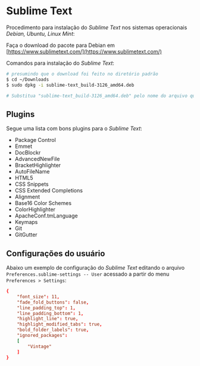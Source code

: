 Sublime Text
============

Procedimento para instalação do _Sublime Text_ nos sistemas operacionais _Debian, Ubuntu, Linux Mint_:

Faça o download do pacote para Debian em [https://www.sublimetext.com/](https://www.sublimetext.com/)

Comandos para instalação do _Sublime Text_:

``` sh
# presumindo que o download foi feito no diretório padrão
$ cd ~/Downloads
$ sudo dpkg -i sublime-text_build-3126_amd64.deb

# Substitua "sublime-text_build-3126_amd64.deb" pelo nome do arquivo que baixou
```

## Plugins

Segue uma lista com bons plugins para o _Sublime Text_:

+ Package Control
+ Emmet
+ DocBlockr
+ AdvancedNewFile
+ BracketHighlighter 
+ AutoFileName
+ HTML5
+ CSS Snippets
+ CSS Extended Completions
+ Alignment
+ Base​16 Color Schemes
+ ColorHighlighter
+ Apache​Conf.tm​Language
+ Keymaps
+ Git
+ GitGutter

## Configurações do usuário

Abaixo um exemplo de configuração do _Sublime Text_ editando o arquivo `Preferences.sublime-settings -- User` acessado a partir do menu `Preferences > Settings`:

``` conf
{
	"font_size": 11,
	"fade_fold_buttons": false,
	"line_padding_top": 1,
	"line_padding_bottom": 1,
	"highlight_line": true,
	"highlight_modified_tabs": true,
	"bold_folder_labels": true,
	"ignored_packages":
	[
		"Vintage"
	]
}
```


